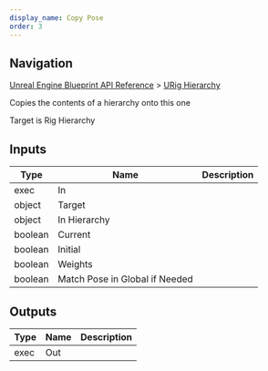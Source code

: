 ```yaml
---
display_name: Copy Pose
order: 3
---
```

## Navigation

[Unreal Engine Blueprint API Reference](https://dev.epicgames.com/documentation/en-us/unreal-engine/BlueprintAPI) > [URig Hierarchy](https://dev.epicgames.com/documentation/en-us/unreal-engine/BlueprintAPI/URigHierarchy)

Copies the contents of a hierarchy onto this one

Target is Rig Hierarchy

## Inputs

| Type | Name | Description |
| --- | --- | --- |
| exec | In |  |
| object | Target |  |
| object | In Hierarchy |  |
| boolean | Current |  |
| boolean | Initial |  |
| boolean | Weights |  |
| boolean | Match Pose in Global if Needed |  |

## Outputs

| Type | Name | Description |
| --- | --- | --- |
| exec | Out |  |

